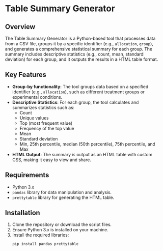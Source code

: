 # Table Summary Generator

## Overview
The Table Summary Generator is a Python-based tool that processes data from a CSV file, groups it by a specific identifier (e.g., `allocation`, `group`), and generates a comprehensive statistical summary for each group. The summary includes descriptive statistics (e.g., count, mean, standard deviation) for each group, and it outputs the results in a HTML table format.

## Key Features
- **Group-by functionality**: The tool groups data based on a specified identifier (e.g., `allocation`), such as different treatment groups or experimental conditions.
- **Descriptive Statistics**: For each group, the tool calculates and summarizes statistics such as:
  - Count
  - Unique values
  - Top (most frequent value)
  - Frequency of the top value
  - Mean
  - Standard deviation
  - Min, 25th percentile, median (50th percentile), 75th percentile, and Max
- **HTML Output**: The summary is output as an HTML table with custom CSS, making it easy to view and share.


## Requirements
- Python 3.x
- `pandas` library for data manipulation and analysis.
- `prettytable` library for generating the HTML table.

## Installation
1. Clone the repository or download the script files.
2. Ensure Python 3.x is installed on your machine.
3. Install the required libraries:
   ```bash
   pip install pandas prettytable
